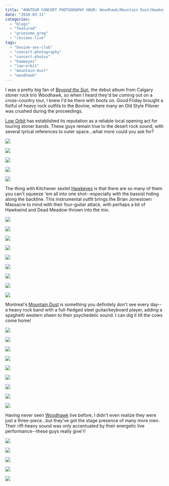 ```yaml
---
title: "AMATEUR CONCERT PHOTOGRAPHY HOUR: Woodhawk/Mountain Dust/Hawkeyes/Low Orbit @ Bovine Sex Club, March 30, 2018"
date: "2018-03-31"
categories: 
  - "blogs"
  - "featured"
  - "gruesome_greg"
  - "reviews-live"
tags: 
  - "bovine-sex-club"
  - "concert-photography"
  - "concert-photos"
  - "hawkeyes"
  - "low-orbit"
  - "mountain-dust"
  - "woodhawk"
---
```


I was a pretty big fan of [_Beyond the Sun_](https://hellbound.ca/2017/04/woodhawk-beyond-sun/), the debut album from Calgary stoner rock trio Woodhawk, so when I heard they'd be coming out on a cross-country tour, I knew I'd be there with boots on. Good Friday brought a fistful of heavy rock outfits to the Bovine, where many an Old Style Pilsner was crushed during the proceedings.

[Low Orbit](https://loworbit3.bandcamp.com/) has established its reputation as a reliable local opening act for touring stoner bands. These guys remain true to the desert rock sound, with several lyrical references to outer space...what more could you ask for?

[![](https://hellbound.ca/wp-content/uploads/2018/03/IMG_0535-1024x768.jpg)](https://hellbound.ca/wp-content/uploads/2018/03/IMG_0535.jpg)

[![](https://hellbound.ca/wp-content/uploads/2018/03/IMG_0537.jpg)](https://hellbound.ca/wp-content/uploads/2018/03/IMG_0537.jpg)

[![](https://hellbound.ca/wp-content/uploads/2018/03/IMG_0538.jpg)](https://hellbound.ca/wp-content/uploads/2018/03/IMG_0538.jpg)

[![](https://hellbound.ca/wp-content/uploads/2018/03/IMG_0541-1024x768.jpg)](https://hellbound.ca/wp-content/uploads/2018/03/IMG_0541.jpg)

[![](https://hellbound.ca/wp-content/uploads/2018/03/IMG_0546.jpg)](https://hellbound.ca/wp-content/uploads/2018/03/IMG_0546.jpg)

The thing with Kitchener sextet [Hawkeyes](https://hawkeyes.bandcamp.com/) is that there are so many of them you can't squeeze 'em all into one shot--especially with the bassist hiding along the backline. This instrumental outfit brings the Brian Jonestown Massacre to mind with their four-guitar attack, with perhaps a bit of Hawkwind and Dead Meadow thrown into the mix.

[![](https://hellbound.ca/wp-content/uploads/2018/03/IMG_0549-1024x768.jpg)](https://hellbound.ca/wp-content/uploads/2018/03/IMG_0549.jpg)

[![](https://hellbound.ca/wp-content/uploads/2018/03/IMG_0551-1024x768.jpg)](https://hellbound.ca/wp-content/uploads/2018/03/IMG_0551.jpg)

[![](https://hellbound.ca/wp-content/uploads/2018/03/IMG_0553.jpg)](https://hellbound.ca/wp-content/uploads/2018/03/IMG_0553.jpg)

[![](https://hellbound.ca/wp-content/uploads/2018/03/IMG_0557.jpg)](https://hellbound.ca/wp-content/uploads/2018/03/IMG_0557.jpg)

[![](https://hellbound.ca/wp-content/uploads/2018/03/IMG_0558.jpg)](https://hellbound.ca/wp-content/uploads/2018/03/IMG_0558.jpg)

[![](https://hellbound.ca/wp-content/uploads/2018/03/IMG_0559-1024x768.jpg)](https://hellbound.ca/wp-content/uploads/2018/03/IMG_0559.jpg)

[![](https://hellbound.ca/wp-content/uploads/2018/03/IMG_0562.jpg)](https://hellbound.ca/wp-content/uploads/2018/03/IMG_0562.jpg)

[![](https://hellbound.ca/wp-content/uploads/2018/03/IMG_0564.jpg)](https://hellbound.ca/wp-content/uploads/2018/03/IMG_0564.jpg)

[![](https://hellbound.ca/wp-content/uploads/2018/03/IMG_0566.jpg)](https://hellbound.ca/wp-content/uploads/2018/03/IMG_0566.jpg)

Montreal's [Mountain Dust](https://mountaindust.bandcamp.com/) is something you definitely don't see every day--a heavy rock band with a full-fledged steel guitar/keyboard player, adding a spaghetti western sheen to their psychedelic sound. I can dig it till the cows come home!

[![](https://hellbound.ca/wp-content/uploads/2018/03/IMG_0570-1024x768.jpg)](https://hellbound.ca/wp-content/uploads/2018/03/IMG_0570.jpg)

[![](https://hellbound.ca/wp-content/uploads/2018/03/IMG_0574-1024x768.jpg)](https://hellbound.ca/wp-content/uploads/2018/03/IMG_0574.jpg)

[![](https://hellbound.ca/wp-content/uploads/2018/03/IMG_0577-1024x768.jpg)](https://hellbound.ca/wp-content/uploads/2018/03/IMG_0577.jpg)

[![](https://hellbound.ca/wp-content/uploads/2018/03/IMG_0578.jpg)](https://hellbound.ca/wp-content/uploads/2018/03/IMG_0578.jpg)

[![](https://hellbound.ca/wp-content/uploads/2018/03/IMG_0580.jpg)](https://hellbound.ca/wp-content/uploads/2018/03/IMG_0580.jpg)

[![](https://hellbound.ca/wp-content/uploads/2018/03/IMG_0583-1024x768.jpg)](https://hellbound.ca/wp-content/uploads/2018/03/IMG_0583.jpg)

[![](https://hellbound.ca/wp-content/uploads/2018/03/IMG_0586-1024x768.jpg)](https://hellbound.ca/wp-content/uploads/2018/03/IMG_0586.jpg)

[![](https://hellbound.ca/wp-content/uploads/2018/03/IMG_0588-1024x768.jpg)](https://hellbound.ca/wp-content/uploads/2018/03/IMG_0588.jpg)

[![](https://hellbound.ca/wp-content/uploads/2018/03/IMG_0589-1024x768.jpg)](https://hellbound.ca/wp-content/uploads/2018/03/IMG_0589.jpg)

Having never seen [Woodhawk](https://woodhawk.bandcamp.com/) live before, I didn't even realize they were just a three-piece...but they've got the stage presence of many more men. Their riff-heavy sound was only accentuated by their energetic live performance--these guys really give'r!

[![](https://hellbound.ca/wp-content/uploads/2018/03/IMG_0593-1024x768.jpg)](https://hellbound.ca/wp-content/uploads/2018/03/IMG_0593.jpg)

[![](https://hellbound.ca/wp-content/uploads/2018/03/IMG_0599.jpg)](https://hellbound.ca/wp-content/uploads/2018/03/IMG_0599.jpg)

[![](https://hellbound.ca/wp-content/uploads/2018/03/IMG_0601.jpg)](https://hellbound.ca/wp-content/uploads/2018/03/IMG_0601.jpg)

[![](https://hellbound.ca/wp-content/uploads/2018/03/IMG_0605-1024x768.jpg)](https://hellbound.ca/wp-content/uploads/2018/03/IMG_0605.jpg)

[![](https://hellbound.ca/wp-content/uploads/2018/03/IMG_0606-1024x768.jpg)](https://hellbound.ca/wp-content/uploads/2018/03/IMG_0606.jpg)
